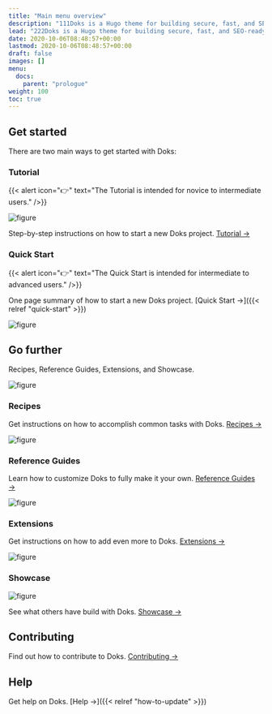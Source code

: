 ```yaml
---
title: "Main menu overview"
description: "111Doks is a Hugo theme for building secure, fast, and SEO-ready documentation websites, which you can easily update and customize."
lead: "222Doks is a Hugo theme for building secure, fast, and SEO-ready documentation websites, which you can easily update and customize."
date: 2020-10-06T08:48:57+00:00
lastmod: 2020-10-06T08:48:57+00:00
draft: false
images: []
menu:
  docs:
    parent: "prologue"
weight: 100
toc: true
---
```


## Get started

There are two main ways to get started with Doks:


### Tutorial

{{< alert icon="👉" text="The Tutorial is intended for novice to intermediate users." />}}

![figure](/FF1.jpg "Main page")

Step-by-step instructions on how to start a new Doks project. [Tutorial →](https://getdoks.org/tutorial/introduction/)

### Quick Start

{{< alert icon="👉" text="The Quick Start is intended for intermediate to advanced users." />}}

One page summary of how to start a new Doks project. [Quick Start →]({{< relref "quick-start" >}})

![figure](/Home.jpg "Home button")

## Go further

Recipes, Reference Guides, Extensions, and Showcase.

![figure](/Orders.jpg "Orders page")

### Recipes

Get instructions on how to accomplish common tasks with Doks. [Recipes →](https://getdoks.org/docs/recipes/project-configuration/)

![figure](/NewOrder.jpg "New order page")

### Reference Guides

Learn how to customize Doks to fully make it your own. [Reference Guides →](https://getdoks.org/docs/reference-guides/security/)

![figure](/Language.jpg "Language switch")

### Extensions

Get instructions on how to add even more to Doks. [Extensions →](https://getdoks.org/docs/extensions/breadcrumb-navigation/)

![figure](/username.jpg "Username / Email")

### Showcase

![figure](/Logout.jpg "Logout")

See what others have build with Doks. [Showcase →](https://getdoks.org/showcase/electric-blocks/)

## Contributing

Find out how to contribute to Doks. [Contributing →](https://getdoks.org/docs/contributing/how-to-contribute/)

## Help

Get help on Doks. [Help →]({{< relref "how-to-update" >}})
